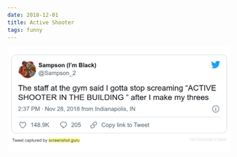 ```yaml
---
date: 2018-12-01
title: Active Shooter
tags: funny
---
```



![shooter](https://raw.githubusercontent.com/muneer78/muneer78.github.io/master/images/shooter.png)



